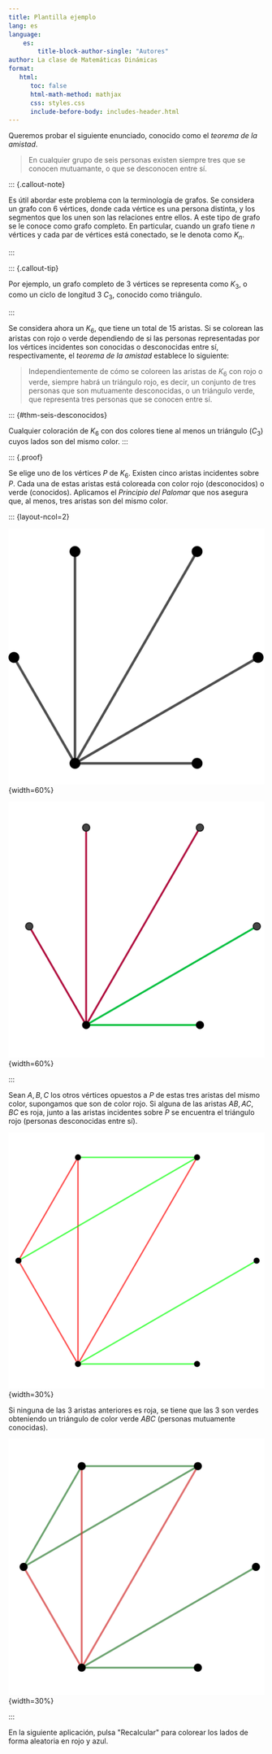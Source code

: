 ```yaml
---
title: Plantilla ejemplo
lang: es
language:
    es: 
        title-block-author-single: "Autores"
author: La clase de Matemáticas Dinámicas
format:
   html:
      toc: false
      html-math-method: mathjax
      css: styles.css
      include-before-body: includes-header.html
---
```


Queremos probar el siguiente enunciado, conocido como el *teorema de la amistad*.

>En cualquier grupo de seis personas existen siempre tres que se conocen mutuamante, o que se desconocen entre sí.




::: {.callout-note}

Es útil abordar este problema con la terminología de grafos. Se considera un grafo con 6 vértices, donde cada vértice es una persona distinta, y los segmentos que los unen son las relaciones entre ellos. A este tipo de grafo se le conoce como grafo completo. En particular, cuando un grafo tiene $n$ vértices y cada par de vértices está conectado, se le denota como $K_n$.

:::


::: {.callout-tip}

Por ejemplo, un grafo completo de 3 vértices se representa como $K_3$, o como un ciclo de longitud 3 $C_3$, conocido como triángulo.

:::


Se considera ahora un $K_6$, que tiene un total de 15 aristas. Si se colorean las aristas con rojo o verde dependiendo de si las personas representadas por los vértices incidentes son conocidas o desconocidas entre sí, respectivamente, el *teorema de la amistad* establece lo siguiente:

> Independientemente de cómo se coloreen las aristas de $K_6$ con rojo o verde, siempre habrá un triángulo rojo, es decir, un conjunto de tres personas que son mutuamente desconocidas, o un triángulo verde, que representa tres personas que se conocen entre sí.


::: {#thm-seis-desconocidos}

Cualquier coloración de $K_6$ con dos colores tiene al menos un  triángulo ($C_3$) cuyos lados son del mismo color.
:::



::: {.proof}

Se elige uno de los vértices $P$ de $K_6$. Existen cinco aristas incidentes sobre $P$. Cada una de estas aristas está coloreada con color rojo (desconocidos) o verde (conocidos). Aplicamos el *Principio del Palomar* que nos asegura que, al menos, tres aristas son del mismo color.

::: {layout-ncol=2}

![](assets/Imagen1.svg){width=60%}

![](assets/Teorema_amistad_2.svg){width=60%}

:::

Sean $A,B,C$ los otros vértices opuestos a $P$ de estas tres aristas del mismo color, supongamos que son de color rojo. Si alguna de las aristas $AB,AC,BC$ es roja, junto a las aristas incidentes sobre $P$ se encuentra el triángulo rojo (personas desconocidas entre sí). 

![](assets/Imagen4.svg){width=30%}


Si ninguna de las 3 aristas anteriores es roja, se tiene que las 3 son verdes obteniendo un triángulo de color verde $ABC$ (personas mutuamente conocidas).



![](assets/imagen3.svg){width=30%}

:::


En la siguiente aplicación, pulsa "Recalcular" para colorear los lados de forma aleatoria en rojo y azul.

<div id="ggbApplet"></div>


<script>
var parameters = {
"id": "ggbApplet",
"width":600,
"height":500,
// use this instead of ggbBase64 to load a material from geogebra.org
// "material_id":12345,
// "ggbBase64":"",
// use this instead of ggbBase64 to load a .ggb file
"filename":"assets/conocidos-desconocidos.ggb"};
// is3D=is 3D applet using 3D view, AV=Algebra View, SV=Spreadsheet View, CV=CAS View, EV2=Graphics View 2, CP=Construction Protocol, PC=Probability Calculator, DA=Data Analysis, FI=Function Inspector, PV=Python, macro=Macro View
var views = {'is3D': 0,'AV': 0,'SV': 1,'CV': 1,'EV2': 0,'CP': 0,'PC': 0,'DA': 0,'FI': 0,'macro': 0};
var applet = new GGBApplet(parameters, '5.0',views); //poner views como tercer argumento si queremos habilitarlo
window.onload = function() {
    applet.inject('ggbApplet')  
};
</script>



